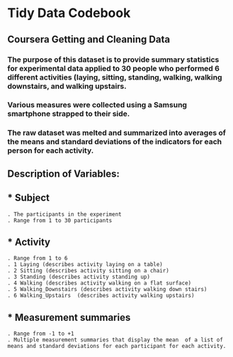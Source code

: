 # Tidy Data Codebook
## Coursera Getting and Cleaning Data

### The purpose of this dataset is to provide summary statistics for experimental data applied to 30 people who performed 6 different activities (laying, sitting, standing, walking, walking downstairs, and walking upstairs. 
### Various measures were collected using a Samsung smartphone strapped to their side.  
### The raw dataset was melted and summarized into averages of the means and standard deviations of the indicators for each person for each activity.

## Description of Variables: 

## * Subject
	. The participants in the experiment
	. Range from 1 to 30 participants

## * Activity
	. Range from 1 to 6
	. 1 Laying (describes activity laying on a table)
	. 2 Sitting (describes activity sitting on a chair)
	. 3 Standing (describes activity standing up)
	. 4 Walking (describes activity walking on a flat surface)
	. 5 Walking_Downstairs (describes activity walking down stairs)
	. 6 Walking_Upstairs  (describes activity walking upstairs)

## * Measurement summaries
	. Range from -1 to +1
	. Multiple measurement summaries that display the mean  of a list of means and standard deviations for each participant for each activity.  

